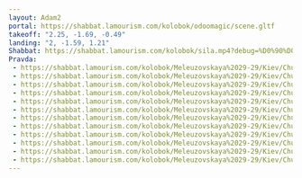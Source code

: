 ```yaml
---
layout: Adam2
portal: https://shabbat.lamourism.com/kolobok/odoomagic/scene.gltf
takeoff: "2.25, -1.69, -0.49"
landing: "2, -1.59, 1.21"
Shabbat: https://shabbat.lamourism.com/kolobok/sila.mp4?debug=%D0%90%D0%A5%D0%9C%D0%90%D0%A2
Pravda:
 - https://shabbat.lamourism.com/kolobok/Meleuzovskaya%2029-29/Kiev/Churchill.jpg
 - https://shabbat.lamourism.com/kolobok/Meleuzovskaya%2029-29/Kiev/Churchill.jpg
 - https://shabbat.lamourism.com/kolobok/Meleuzovskaya%2029-29/Kiev/Churchill.jpg
 - https://shabbat.lamourism.com/kolobok/Meleuzovskaya%2029-29/Kiev/Churchill.jpg
 - https://shabbat.lamourism.com/kolobok/Meleuzovskaya%2029-29/Kiev/Churchill.jpg
 - https://shabbat.lamourism.com/kolobok/Meleuzovskaya%2029-29/Kiev/Churchill.jpg
 - https://shabbat.lamourism.com/kolobok/Meleuzovskaya%2029-29/Kiev/Churchill.jpg
 - https://shabbat.lamourism.com/kolobok/Meleuzovskaya%2029-29/Kiev/Churchill.jpg
 - https://shabbat.lamourism.com/kolobok/Meleuzovskaya%2029-29/Kiev/Churchill.jpg
 - https://shabbat.lamourism.com/kolobok/Meleuzovskaya%2029-29/Kiev/Churchill.jpg
 - https://shabbat.lamourism.com/kolobok/Meleuzovskaya%2029-29/Kiev/Churchill.jpg
 - https://shabbat.lamourism.com/kolobok/Meleuzovskaya%2029-29/Kiev/Churchill.jpg
---
```

